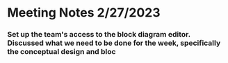 # Meeting Notes 2/27/2023
### Set up the team's access to the block diagram editor. Discussed what we need to be done for the week, specifically the conceptual design and bloc
